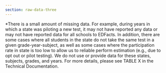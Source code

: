 ```yaml
---
section: raw-data-three
---
```


*There is a small amount of missing data. For example, during years in which a state was piloting a new test, it may not have reported any data or may not have reported data for all schools to EDFacts. In addition, there are some cases where all students in the state do not take the same test in a given grade-year-subject, as well as some cases where the participation rate in state is too low to allow us to reliable perform estimation (e.g., due to opt out or pilot testing). We do not use or provide data for these states, subjects, grades, and years. For more details, please see TABLE X in the Technical Documentation. 